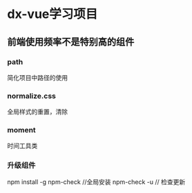 # dx-vue学习项目

## 前端使用频率不是特别高的组件

### path

简化项目中路径的使用

### normalize.css

全局样式的重置，清除

### moment

时间工具类



### 升级组件

npm install -g npm-check //全局安装
npm-check -u // 检查更新











